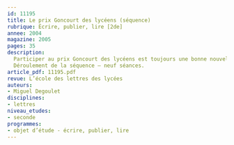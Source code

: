 ```yaml
---
id: 11195
title: Le prix Goncourt des lycéens (séquence)
rubrique: Écrire, publier, lire [2de]
annee: 2004
magazine: 2005
pages: 35
description: 
  Participer au prix Goncourt des lycéens est toujours une bonne nouvelle, qui arrive souvent au terme d’une longue attente. Les candidats sont en effet nombreux et les élus ont souvent dû multiplier les demandes. Seules cinquante-quatre classes en France ont eu cette chance en 2004. Cet article donne quelques indications pour se préparer à cette opération ambitieuse qui repose essentiellement sur l’actualité littéraire. Le travail proposé ici s’inscrit dans la perspective d’étude « Intertextualité, production et singularité des textes ». Les objectifs de la séquence sont argumenter, développer un goût personnel pour la lecture, découvrir différents auteurs
  Déroulement de la séquence – neuf séances.
article_pdf: 11195.pdf
revue: L’école des lettres des lycées
auteurs:
- Miguel Degoulet
disciplines:
- lettres
niveau_etudes:
- seconde
programmes:
- objet d’étude - écrire, publier, lire
---
```

